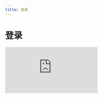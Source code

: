 ```yaml
---
title: 登录
---
```


# 登录

<div class="demo-box">
	<iframe scrolling="auto" frameborder="0" src="https://npro.redou.vip/h5/#/pages/modules/uniid/login" class="demo-box-iframe"></iframe>
</div>